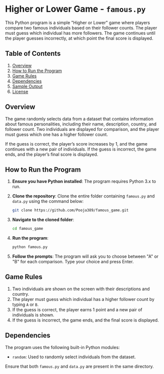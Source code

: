 # Higher or Lower Game - `famous.py`

This Python program is a simple "Higher or Lower" game where players compare two famous individuals based on their follower counts. The player must guess which individual has more followers. The game continues until the player guesses incorrectly, at which point the final score is displayed.

## Table of Contents

1. [Overview](#overview)
2. [How to Run the Program](#how-to-run-the-program)
3. [Game Rules](#game-rules)
4. [Dependencies](#dependencies)
5. [Sample Output](#sample-output)
6. [License](#license)

## Overview

The game randomly selects data from a dataset that contains information about famous personalities, including their name, description, country, and follower count. Two individuals are displayed for comparison, and the player must guess which one has a higher follower count.

If the guess is correct, the player’s score increases by 1, and the game continues with a new pair of individuals. If the guess is incorrect, the game ends, and the player’s final score is displayed.

## How to Run the Program

1. **Ensure you have Python installed**: The program requires Python 3.x to run.
2. **Clone the repository**: Clone the entire folder containing `famous.py` and `data.py` using the command below:

    ```bash
    git clone https://github.com/Pooja389/famous_game.git
    ```

3. **Navigate to the cloned folder**:

    ```bash
    cd famous_game
    ```

4. **Run the program**:

    ```bash
    python famous.py
    ```

5. **Follow the prompts**: The program will ask you to choose between "A" or "B" for each comparison. Type your choice and press Enter.

## Game Rules

1. Two individuals are shown on the screen with their descriptions and country.
2. The player must guess which individual has a higher follower count by typing `A` or `B`.
3. If the guess is correct, the player earns 1 point and a new pair of individuals is shown.
4. If the guess is incorrect, the game ends, and the final score is displayed.

## Dependencies

The program uses the following built-in Python modules:
- `random`: Used to randomly select individuals from the dataset.
  
Ensure that both `famous.py` and `data.py` are present in the same directory.
